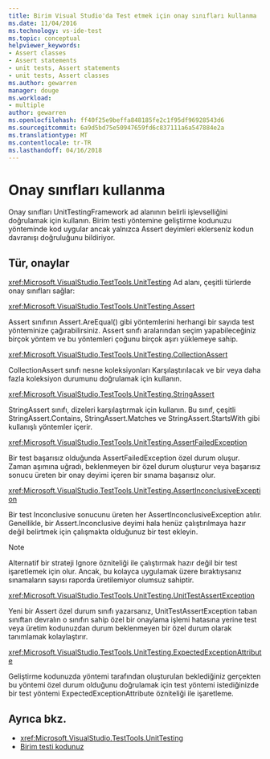 ```yaml
---
title: Birim Visual Studio'da Test etmek için onay sınıfları kullanma | Microsoft Docs
ms.date: 11/04/2016
ms.technology: vs-ide-test
ms.topic: conceptual
helpviewer_keywords:
- Assert classes
- Assert statements
- unit tests, Assert statements
- unit tests, Assert classes
ms.author: gewarren
manager: douge
ms.workload:
- multiple
author: gewarren
ms.openlocfilehash: ff40f25e9beffa848185fe2c1f95df96928543d6
ms.sourcegitcommit: 6a9d5bd75e50947659fd6c837111a6a547884e2a
ms.translationtype: MT
ms.contentlocale: tr-TR
ms.lasthandoff: 04/16/2018
---
```

# <a name="use-the-assert-classes"></a>Onay sınıfları kullanma

Onay sınıfları UnitTestingFramework ad alanının belirli işlevselliğini doğrulamak için kullanın. Birim testi yöntemine geliştirme kodunuzu yönteminde kod uygular ancak yalnızca Assert deyimleri eklerseniz kodun davranışı doğruluğunu bildiriyor.

## <a name="kinds-of-asserts"></a>Tür, onaylar
 <xref:Microsoft.VisualStudio.TestTools.UnitTesting> Ad alanı, çeşitli türlerde onay sınıfları sağlar:

 <xref:Microsoft.VisualStudio.TestTools.UnitTesting.Assert>

 Assert sınıfının Assert.AreEqual() gibi yöntemlerini herhangi bir sayıda test yönteminize çağırabilirsiniz. Assert sınıfı aralarından seçim yapabileceğiniz birçok yöntem ve bu yöntemleri çoğunu birçok aşırı yüklemeye sahip.

 <xref:Microsoft.VisualStudio.TestTools.UnitTesting.CollectionAssert>

 CollectionAssert sınıfı nesne koleksiyonları Karşılaştırılacak ve bir veya daha fazla koleksiyon durumunu doğrulamak için kullanın.

 <xref:Microsoft.VisualStudio.TestTools.UnitTesting.StringAssert>

 StringAssert sınıfı, dizeleri karşılaştırmak için kullanın. Bu sınıf, çeşitli StringAssert.Contains, StringAssert.Matches ve StringAssert.StartsWith gibi kullanışlı yöntemler içerir.

 <xref:Microsoft.VisualStudio.TestTools.UnitTesting.AssertFailedException>

 Bir test başarısız olduğunda AssertFailedException özel durum oluşur. Zaman aşımına uğradı, beklenmeyen bir özel durum oluşturur veya başarısız sonucu üreten bir onay deyimi içeren bir sınama başarısız olur.

 <xref:Microsoft.VisualStudio.TestTools.UnitTesting.AssertInconclusiveException>

 Bir test Inconclusive sonucunu üreten her AssertInconclusiveException atılır. Genellikle, bir Assert.Inconclusive deyimi hala henüz çalıştırılmaya hazır değil belirtmek için çalışmakta olduğunuz bir test ekleyin.

> [!NOTE]
>  Alternatif bir strateji Ignore özniteliği ile çalıştırmak hazır değil bir test işaretlemek için olur. Ancak, bu kolayca uygulamak üzere bıraktıysanız sınamaların sayısı raporda üretilemiyor olumsuz sahiptir.

 <xref:Microsoft.VisualStudio.TestTools.UnitTesting.UnitTestAssertException>

 Yeni bir Assert özel durum sınıfı yazarsanız, UnitTestAssertException taban sınıftan devralın o sınıfın sahip özel bir onaylama işlemi hatasına yerine test veya üretim kodunuzdan durum beklenmeyen bir özel durum olarak tanımlamak kolaylaştırır.

 <xref:Microsoft.VisualStudio.TestTools.UnitTesting.ExpectedExceptionAttribute>

 Geliştirme kodunuzda yöntemi tarafından oluşturulan beklediğiniz gerçekten bu yöntemi özel durum olduğunu doğrulamak için test yöntemi istediğinizde bir test yöntemi ExpectedExceptionAttribute özniteliği ile işaretleme.

## <a name="see-also"></a>Ayrıca bkz.

- <xref:Microsoft.VisualStudio.TestTools.UnitTesting>
- [Birim testi kodunuz](../test/unit-test-your-code.md)
